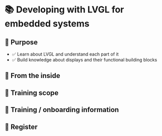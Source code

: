 # 📚 Developing with LVGL for embedded systems

##  🎯 Purpose

* ✅ Learn about LVGL and understand each part of it
* ✅ Build knowledge about displays and their functional building blocks

## 📂 From the inside

## 📖 Training scope 

## 📌 Training / onboarding information 

## 📝 Register
